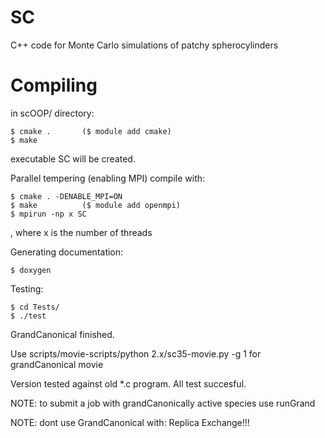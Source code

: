 SC
==

C++ code for Monte Carlo simulations of patchy spherocylinders

Compiling
=========

in scOOP/ directory:

    $ cmake .       ($ module add cmake)
    $ make

executable SC will be created.

Parallel tempering (enabling MPI) compile with:

    $ cmake . -DENABLE_MPI=ON
    $ make          ($ module add openmpi)
    $ mpirun -np x SC

, where x is the number of threads

Generating documentation:

    $ doxygen

Testing:

    $ cd Tests/
    $ ./test

GrandCanonical finished.

Use scripts/movie-scripts/python 2.x/sc35-movie.py -g 1 for grandCanonical movie

Version tested against old *.c program. All test succesful.

NOTE: to submit a job with grandCanonically active species use runGrand

NOTE: dont use GrandCanonical with:
    Replica Exchange!!!
    
      
